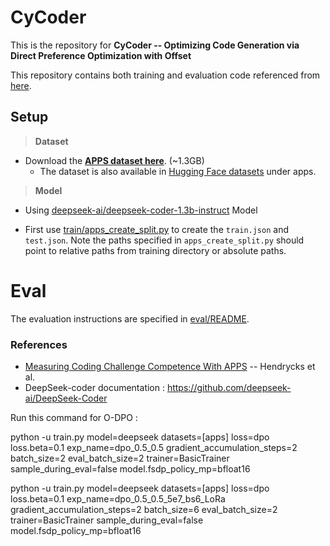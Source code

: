 # CyCoder
This is the repository for **CyCoder -- Optimizing Code Generation via Direct Preference Optimization with Offset** 


This repository contains both training and evaluation code referenced from [here](#References).

## Setup

> **Dataset**
  - Download the [**APPS dataset here**](https://people.eecs.berkeley.edu/~hendrycks/APPS.tar.gz). (~1.3GB)
    - The dataset is also available in [Hugging Face datasets](https://huggingface.co/datasets/codeparrot/apps) under apps.

> **Model**
  - Using [deepseek-ai/deepseek-coder-1.3b-instruct](https://huggingface.co/deepseek-ai/deepseek-coder-1.3b-instruct) Model


- First use [train/apps_create_split.py](train/apps_create_split.py) to create the `train.json` and `test.json`. Note the paths specified in `apps_create_split.py` should point to relative paths from training directory or absolute paths.

<!---
# Training

## How to train

 - We use the following command to run and train. 

  ```
  python3 train/tune_apps_gpt.py  --save-dir=<save_path> --load=<model_path> --apps-train-files <data_path>/train --apps-dataroot <data_path> --grad-acc-steps=8 --epochs=10 --fp16 --batch-size-per-replica=2
  ```
--->

# Eval
The evaluation instructions are specified in [eval/README](eval/README.md).

### References 
- [Measuring Coding Challenge Competence With APPS](https://arxiv.org/pdf/2105.09938) -- Hendrycks et al.
- DeepSeek-coder documentation : https://github.com/deepseek-ai/DeepSeek-Coder


Run this command for O-DPO : 

python -u train.py model=deepseek datasets=[apps] loss=dpo loss.beta=0.1 exp_name=dpo_0.5_0.5 gradient_accumulation_steps=2 batch_size=2 eval_batch_size=2 trainer=BasicTrainer sample_during_eval=false model.fsdp_policy_mp=bfloat16



python -u train.py model=deepseek datasets=[apps] loss=dpo loss.beta=0.1 exp_name=dpo_0.5_0.5_5e7_bs6_LoRa gradient_accumulation_steps=2 batch_size=6 eval_batch_size=2 trainer=BasicTrainer sample_during_eval=false model.fsdp_policy_mp=bfloat16